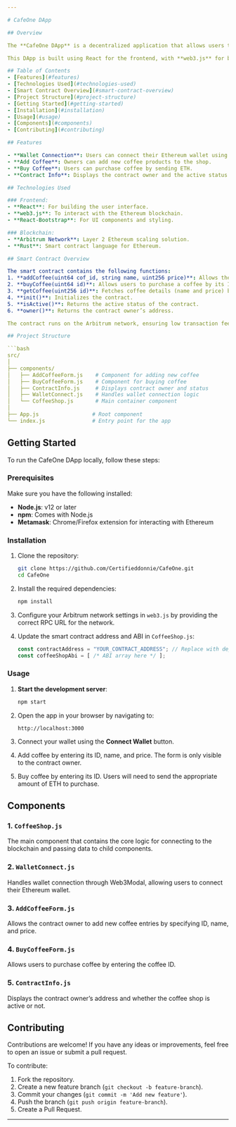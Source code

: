 ```yaml
---

# CafeOne DApp

## Overview

The **CafeOne DApp** is a decentralized application that allows users to add and buy coffee using the Arbitrum Layer 2 network. It interacts with a smart contract deployed on Arbitrum, handling coffee transactions such as adding new coffee entries and purchasing coffee with Ethereum (ETH).

This DApp is built using React for the frontend, with **web3.js** for blockchain interactions and for wallet connection.

## Table of Contents
- [Features](#features)
- [Technologies Used](#technologies-used)
- [Smart Contract Overview](#smart-contract-overview)
- [Project Structure](#project-structure)
- [Getting Started](#getting-started)
- [Installation](#installation)
- [Usage](#usage)
- [Components](#components)
- [Contributing](#contributing)

## Features

- **Wallet Connection**: Users can connect their Ethereum wallet using Web3Modal.
- **Add Coffee**: Owners can add new coffee products to the shop.
- **Buy Coffee**: Users can purchase coffee by sending ETH.
- **Contract Info**: Displays the contract owner and the active status of the coffee shop.

## Technologies Used

### Frontend:
- **React**: For building the user interface.
- **web3.js**: To interact with the Ethereum blockchain.
- **React-Bootstrap**: For UI components and styling.

### Blockchain:
- **Arbitrum Network**: Layer 2 Ethereum scaling solution.
- **Rust**: Smart contract language for Ethereum.

## Smart Contract Overview

The smart contract contains the following functions:
1. **addCoffee(uint64 cof_id, string name, uint256 price)**: Allows the owner to add a new coffee.
2. **buyCoffee(uint64 id)**: Allows users to purchase a coffee by its ID.
3. **getCoffee(uint256 id)**: Fetches coffee details (name and price) based on its ID.
4. **init()**: Initializes the contract.
5. **isActive()**: Returns the active status of the contract.
6. **owner()**: Returns the contract owner’s address.

The contract runs on the Arbitrum network, ensuring low transaction fees and high throughput.

## Project Structure

```bash
src/
│
├── components/
│   ├── AddCoffeeForm.js    # Component for adding new coffee
│   ├── BuyCoffeeForm.js    # Component for buying coffee
│   ├── ContractInfo.js     # Displays contract owner and status
│   ├── WalletConnect.js    # Handles wallet connection logic
│   └── CoffeeShop.js       # Main container component
│
├── App.js                 # Root component
└── index.js               # Entry point for the app
```

## Getting Started

To run the CafeOne DApp locally, follow these steps:

### Prerequisites

Make sure you have the following installed:
- **Node.js**: v12 or later
- **npm**: Comes with Node.js
- **Metamask**: Chrome/Firefox extension for interacting with Ethereum

### Installation

1. Clone the repository:

   ```bash
   git clone https://github.com/Certifieddonnie/CafeOne.git
   cd CafeOne
   ```

2. Install the required dependencies:

   ```bash
   npm install
   ```

3. Configure your Arbitrum network settings in `web3.js` by providing the correct RPC URL for the network.

4. Update the smart contract address and ABI in `CoffeeShop.js`:

   ```javascript
   const contractAddress = "YOUR_CONTRACT_ADDRESS"; // Replace with deployed contract address
   const coffeeShopAbi = [ /* ABI array here */ ];
   ```

### Usage

1. **Start the development server**:

   ```bash
   npm start
   ```

2. Open the app in your browser by navigating to:

   ```
   http://localhost:3000
   ```

3. Connect your wallet using the **Connect Wallet** button.
4. Add coffee by entering its ID, name, and price. The form is only visible to the contract owner.
5. Buy coffee by entering its ID. Users will need to send the appropriate amount of ETH to purchase.

## Components

### 1. **`CoffeeShop.js`**
   The main component that contains the core logic for connecting to the blockchain and passing data to child components.

### 2. **`WalletConnect.js`**
   Handles wallet connection through Web3Modal, allowing users to connect their Ethereum wallet.

### 3. **`AddCoffeeForm.js`**
   Allows the contract owner to add new coffee entries by specifying ID, name, and price.

### 4. **`BuyCoffeeForm.js`**
   Allows users to purchase coffee by entering the coffee ID.

### 5. **`ContractInfo.js`**
   Displays the contract owner’s address and whether the coffee shop is active or not.

## Contributing

Contributions are welcome! If you have any ideas or improvements, feel free to open an issue or submit a pull request.

To contribute:
1. Fork the repository.
2. Create a new feature branch (`git checkout -b feature-branch`).
3. Commit your changes (`git commit -m 'Add new feature'`).
4. Push the branch (`git push origin feature-branch`).
5. Create a Pull Request.

---
```

